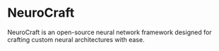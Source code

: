# NeuroCraft
NeuroCraft is an open-source neural network framework designed for crafting custom neural architectures with ease. 
